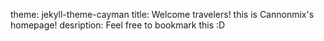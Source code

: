 theme: jekyll-theme-cayman
title: Welcome travelers! this is Cannonmix's homepage!
desription: Feel free to bookmark this :D
